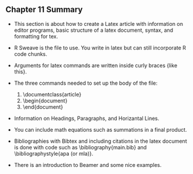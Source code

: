 ## Chapter 11 Summary

* This section is about how to create a Latex article with information on editor programs, basic structure of a latex document, syntax, and formatting for tex.

* R Sweave is the file to use. You write in latex but can still incorporate R code chunks.

* Arguments for latex commands are written inside curly braces {like this}.

* The three commands needed to set up the body of the file:
  1. \documentclass{article}
  2. \begin{document}
  3. \end{document}

* Information on Headings, Paragraphs, and Horizantal Lines.

* You can include math equations such as summations in a final product.

* Bibliographies with Bibtex and including citations in the latex document is done with code such as \bibliography{main.bib} and \bibliographystyle{apa (or mla)}.

* There is an introduction to Beamer and some nice examples.
